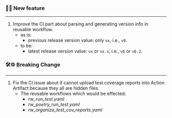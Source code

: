 ### 🎉🎊 **New feature**
<hr>

1. Improve the CI part about parsing and generating version info in reusable workflow.
    * as is:
        * previous release version value: only ``vx``, i.e., ``v6``.
    * to be:
        * latest release version value: ``vx`` or ``vx.x``, i.e., ``v6`` or ``v6.2``.

### 🛠⚙️ **Breaking Change**
<hr>

1. Fix the CI issue about it cannot upload test coverage reports into Action Artifact because they all are hidden files.
    * The reusable workflows which would be effected:
        * _rw_run_test.yaml_
        * _rw_poetry_run_test.yaml_
        * _rw_organize_test_cov_reports.yaml_
